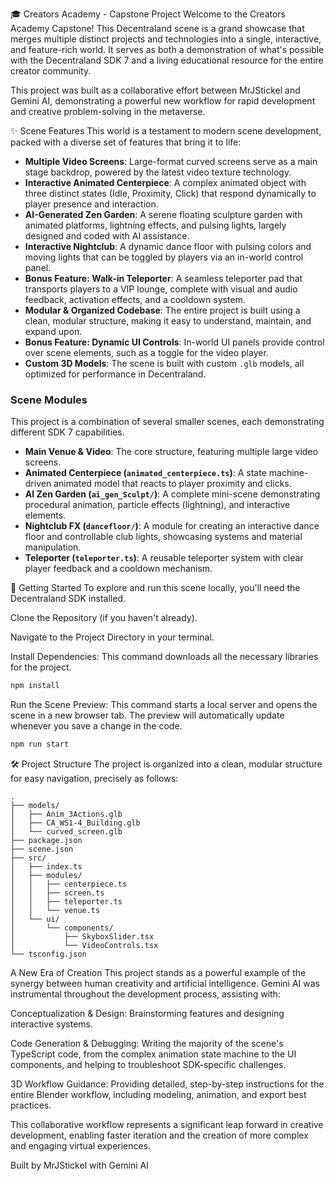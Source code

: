 🎓 Creators Academy - Capstone Project
Welcome to the Creators Academy Capstone! This Decentraland scene is a grand showcase that merges multiple distinct projects and technologies into a single, interactive, and feature-rich world. It serves as both a demonstration of what's possible with the Decentraland SDK 7 and a living educational resource for the entire creator community.

This project was built as a collaborative effort between MrJStickel and Gemini AI, demonstrating a powerful new workflow for rapid development and creative problem-solving in the metaverse.

✨ Scene Features
This world is a testament to modern scene development, packed with a diverse set of features that bring it to life:

*   **Multiple Video Screens**: Large-format curved screens serve as a main stage backdrop, powered by the latest video texture technology.
*   **Interactive Animated Centerpiece**: A complex animated object with three distinct states (Idle, Proximity, Click) that respond dynamically to player presence and interaction.
*   **AI-Generated Zen Garden**: A serene floating sculpture garden with animated platforms, lightning effects, and pulsing lights, largely designed and coded with AI assistance.
*   **Interactive Nightclub**: A dynamic dance floor with pulsing colors and moving lights that can be toggled by players via an in-world control panel.
*   **Bonus Feature: Walk-in Teleporter**: A seamless teleporter pad that transports players to a VIP lounge, complete with visual and audio feedback, activation effects, and a cooldown system.
*   **Modular & Organized Codebase**: The entire project is built using a clean, modular structure, making it easy to understand, maintain, and expand upon.
*   **Bonus Feature: Dynamic UI Controls**: In-world UI panels provide control over scene elements, such as a toggle for the video player.
*   **Custom 3D Models**: The scene is built with custom `.glb` models, all optimized for performance in Decentraland.

### Scene Modules

This project is a combination of several smaller scenes, each demonstrating different SDK 7 capabilities.

*   **Main Venue & Video**: The core structure, featuring multiple large video screens.
*   **Animated Centerpiece (`animated_centerpiece.ts`)**: A state machine-driven animated model that reacts to player proximity and clicks.
*   **AI Zen Garden (`ai_gen_Sculpt/`)**: A complete mini-scene demonstrating procedural animation, particle effects (lightning), and interactive elements.
*   **Nightclub FX (`dancefloor/`)**: A module for creating an interactive dance floor and controllable club lights, showcasing systems and material manipulation.
*   **Teleporter (`teleporter.ts`)**: A reusable teleporter system with clear player feedback and a cooldown mechanism.

🚀 Getting Started
To explore and run this scene locally, you'll need the Decentraland SDK installed.

Clone the Repository (if you haven't already).

Navigate to the Project Directory in your terminal.

Install Dependencies: This command downloads all the necessary libraries for the project.

```bash
npm install
```

Run the Scene Preview: This command starts a local server and opens the scene in a new browser tab. The preview will automatically update whenever you save a change in the code.

```bash
npm run start
```

🛠️ Project Structure
The project is organized into a clean, modular structure for easy navigation, precisely as follows:

```
.
├── models/
│   ├── Anim_3Actions.glb
│   ├── CA_WS1-4_Building.glb
│   └── curved_screen.glb
├── package.json
├── scene.json
├── src/
│   ├── index.ts
│   ├── modules/
│   │   ├── centerpiece.ts
│   │   ├── screen.ts
│   │   ├── teleporter.ts
│   │   └── venue.ts
│   └── ui/
│       └── components/
│           ├── SkyboxSlider.tsx
│           └── VideoControls.tsx
└── tsconfig.json
```

A New Era of Creation
This project stands as a powerful example of the synergy between human creativity and artificial intelligence. Gemini AI was instrumental throughout the development process, assisting with:

Conceptualization & Design: Brainstorming features and designing interactive systems.

Code Generation & Debugging: Writing the majority of the scene's TypeScript code, from the complex animation state machine to the UI components, and helping to troubleshoot SDK-specific challenges.

3D Workflow Guidance: Providing detailed, step-by-step instructions for the entire Blender workflow, including modeling, animation, and export best practices.

This collaborative workflow represents a significant leap forward in creative development, enabling faster iteration and the creation of more complex and engaging virtual experiences.

Built by MrJStickel with Gemini AI